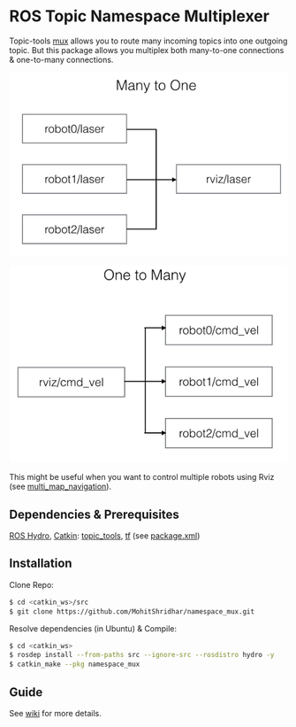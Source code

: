 ROS Topic Namespace Multiplexer
=============

Topic-tools [mux](http://wiki.ros.org/topic_tools/mux) allows you to route many incoming topics into one outgoing topic. But this package allows you multiplex both many-to-one connections & one-to-many connections.

![many to one](images/many_to_one.png)

![one to many](images/one_to_many.png)

This might be useful when you want to control multiple robots using Rviz (see [multi_map_navigation](https://github.com/MohitShridhar/multi_map_navigation)).

## Dependencies & Prerequisites
[ROS Hydro](http://wiki.ros.org/hydro), [Catkin](http://wiki.ros.org/catkin): [topic_tools](http://wiki.ros.org/topic_tools), [tf](http://wiki.ros.org/tf) (see [package.xml](package.xml))

## Installation
Clone Repo:
```bash
$ cd <catkin_ws>/src
$ git clone https://github.com/MohitShridhar/namespace_mux.git
```
Resolve dependencies (in Ubuntu) & Compile:
```bash
$ cd <catkin_ws>
$ rosdep install --from-paths src --ignore-src --rosdistro hydro -y
$ catkin_make --pkg namespace_mux
```

## Guide

See [wiki](https://github.com/MohitShridhar/namespace_mux/wiki/User-Guide) for more details.